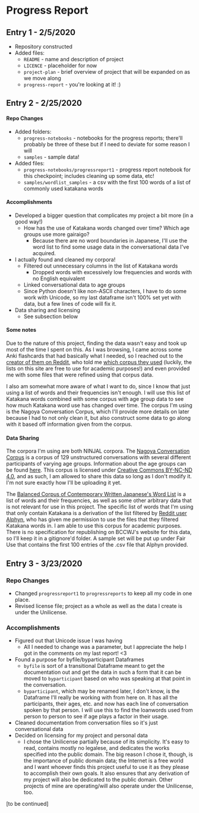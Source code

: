 # Progress Report
## Entry 1 - 2/5/2020
- Repository constructed
- Added files:
	- `README` - name and description of project
	- `LICENCE` - placeholder for now
	- `project-plan` - brief overview of project that will be expanded on as we move along
	- `progress-report` - you're looking at it! :)

## Entry 2 - 2/25/2020
#### Repo Changes 
- Added folders:
	- `progress-notebooks` - notebooks for the progress reports; there'll probably be three of these but if I need to deviate for some reason I will
	- `samples` - sample data!
- Added files:
	- `progress-notebooks/progressreport1` - progress report notebook for this checkpoint; includes cleaning up some data, etc!
	- `samples/wordlist_samples` - a csv with the first 100 words of a list of commonly used katakana words

#### Accomplishments
- Developed a bigger question that complicates my project a bit more (in a good way!)
	- How has the use of Katakana words changed over time? Which age groups use more gairaigo?
		- Because there are no word boundaries in Japanese, I'll use the word list to find some usage data in the conversational data I've acquired. 
- I actually found and cleaned my corpora! 
	- Filtered out unnecessary columns in the list of Katakana words 
		- Dropped words with excessively low frequencies and words with no English equivalent
	- Linked conversational data to age groups
	- Since Python doesn't like non-ASCII characters, I have to do some work with Unicode, so my last dataframe isn't 100% set yet with data, but a few lines of code will fix it. 
- Data sharing and licensing 
	- See subsection below
  
#### Some notes 
Due to the nature of this project, finding the data wasn't easy and took up most of the time I spent on this. As I was browsing, I came across some Anki flashcards that had basically what I needed, so I reached out to the [creator of them on Reddit](https://www.reddit.com/user/Alphyn), who told me [which corpus they used](https://pj.ninjal.ac.jp/corpus_center/bccwj/en/freq-list.html) (luckily, the lists on this site are free to use for academic purposes!) and even provided me with some files that were refined using that corpus data. 
  
I also am somewhat more aware of what I want to do, since I know that just using a list of words and their frequencies isn't enough. I will use this list of Katakana words combined with some corpus with age group data to see how much Katakana word use has changed over time. The corpus I'm using is the Nagoya Conversation Corpus, which I'll provide more details on later because I had to not only clean it, but also construct some data to go along with it based off information given from the corpus.  

#### Data Sharing
The corpora I'm using are both NINJAL corpora. 
  The [Nagoya Conversation Corpus](https://mmsrv.ninjal.ac.jp/nucc/) is a corpus of 129 unstructured conversations with several different participants of varying age groups. Information about the age groups can be found [here](https://mmsrv.ninjal.ac.jp/nucc/nucc_conversant.html). This corpus is licensed under [Creative Commons BY-NC-ND 4.0](https://creativecommons.org/licenses/by-nc-nd/4.0/deed.ja), and as such, I am allowed to share this data so long as I don't modify it. I'm not sure exactly how I'll be uploading it yet. 
  
  The [Balanced Corpus of Contemporary Written Japanese's Word List](https://pj.ninjal.ac.jp/corpus_center/bccwj/en/freq-list.html) is a list of words and their frequencies, as well as some other arbitrary data that is not relevant for use in this project. The specific list of words that I'm using that only contain Katakana is a derivation of the list filtered by [Reddit user Alphyn](https://www.reddit.com/user/Alphyn), who has given me permission to use the files that they filtered Katakana words in. I am able to use this corpus for academic purposes. There is no specification for republishing on BCCWJ's website for this data, so I'll keep it in a gitignore'd folder. A sample set will be put up under Fair Use that contains the first 100 entries of the .csv file that Alphyn provided. 

## Entry 3 - 3/23/2020
### Repo Changes
- Changed `progressreport1` to `progressreports` to keep all my code in one place. 
- Revised license file; project as a whole as well as the data I create is under the Unilicense. 
### Accomplishments
- Figured out that Unicode issue I was having
	- All I needed to change was a parameter, but I appreciate the help I got in the comments on my last report! <3
- Found a purpose for byfile/byparticipant Dataframes
	- `byfile` is sort of a transitional Dataframe meant to get the documentation out and get the data in such a form that it can be moved to `byparticipant` based on who was speaking at that point in the conversation. 
	- `byparticipant`, which may be renamed later, I don't know, is the Dataframe I'll really be working with from here on. It has all the participants, their ages, etc. and now has each line of conversation spoken by that person. I will use this to find the loanwords used from person to person to see if age plays a factor in their usage. 
- Cleaned documentation from conversation files so it's just conversational data
- Decided on licensing for my project and personal data
	- I chose the Unilicense partially because of its simplicity. It's easy to read, contains mostly no legalese, and dedicates the works specified into the public domain. The big reason I chose it, though, is the importance of public domain data; the Internet is a free world and I want whoever finds this project useful to use it as they please to accomplish their own goals. It also ensures that any derivation of my project will also be dedicated to the public domain. Other projects of mine are operating/will also operate under the Unilicense, too. 
  
[to be continued]
